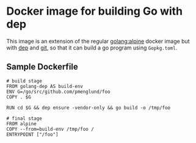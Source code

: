 # Docker image for building Go with dep

This image is an extension of the regular
[golang:alpine](https://hub.docker.com/_/golang/)
docker image but with
[dep](https://golang.github.io/dep/)
and
[git](https://git-scm.com),
so that it can build a go program using `Gopkg.toml`.

## Sample Dockerfile

    # build stage
    FROM golang-dep AS build-env
    ENV G=/go/src/github.com/pmenglund/foo
    COPY . $G

    RUN cd $G && dep ensure -vendor-only && go build -o /tmp/foo

    # final stage
    FROM alpine
    COPY --from=build-env /tmp/foo /
    ENTRYPOINT ["/foo"]
